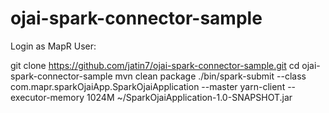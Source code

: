 # ojai-spark-connector-sample

Login as MapR User:

git clone https://github.com/jatin7/ojai-spark-connector-sample.git
cd ojai-spark-connector-sample
mvn clean package
./bin/spark-submit --class com.mapr.sparkOjaiApp.SparkOjaiApplication --master yarn-client --executor-memory 1024M ~/SparkOjaiApplication-1.0-SNAPSHOT.jar
